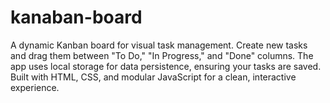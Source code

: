 # kanaban-board
A dynamic Kanban board for visual task management. Create new tasks and drag them between "To Do," "In Progress," and "Done" columns. The app uses local storage for data persistence, ensuring your tasks are saved. Built with HTML, CSS, and modular JavaScript for a clean, interactive experience.

